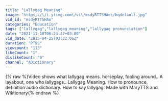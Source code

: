 ```yaml
---
title: "Lallygag Meaning"
image: "https:\/\/i.ytimg.com\/vi\/msdyRTTSHAo\/hqdefault.jpg"
vid_id: "msdyRTTSHAo"
categories: "Education"
tags: ["lallygag","lallygag meaning","lallygag pronunciation"]
date: "2021-11-10T06:24:27+03:00"
vid_date: "2015-04-25T03:22:06Z"
duration: "PT9S"
viewcount: "113"
likeCount: "1"
dislikeCount: "0"
channel: "ADictionary"
---
```

{% raw %}Video shows what lallygag means. horseplay, fooling around.. A layabout, one who lallygags..  Lallygag Meaning. How to pronounce, definition audio dictionary. How to say lallygag. Made with MaryTTS and Wiktionary{% endraw %}
